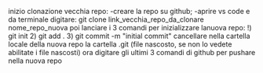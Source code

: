 inizio clonazione vecchia repo:
-creare la repo su github;
-aprire vs code e da terminale digitare: git clone link_vecchia_repo_da_clonare nome_repo_nuova
poi lanciare i 3 comandi per inizializzare lanuova repo: !) git init 2) git add . 3) git commit -m "initial commit"
cancellare nella cartella locale della nuova repo la cartella .git (file nascosto, se non lo vedete abilitate i file nascosti)
ora digitare gli ultimi 3 comandi di github per pushare nella nuova repo